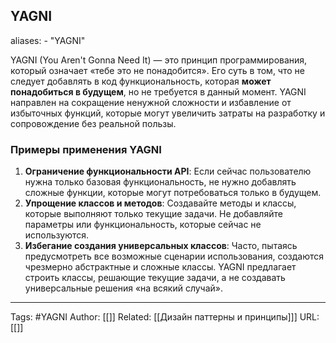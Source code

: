 ## YAGNI

aliases: 
	- "YAGNI"

YAGNI (You Aren't Gonna Need It) — это принцип программирования, который означает «тебе это не понадобится». Его суть в том, что не следует добавлять в код функциональность, которая **может понадобиться в будущем**, но не требуется в данный момент. YAGNI направлен на сокращение ненужной сложности и избавление от избыточных функций, которые могут увеличить затраты на разработку и сопровождение без реальной пользы.
### Примеры применения YAGNI

1. **Ограничение функциональности API**: Если сейчас пользователю нужна только базовая функциональность, не нужно добавлять сложные функции, которые могут потребоваться только в будущем.
2. **Упрощение классов и методов**: Создавайте методы и классы, которые выполняют только текущие задачи. Не добавляйте параметры или функциональность, которые сейчас не используются.
3. **Избегание создания универсальных классов**: Часто, пытаясь предусмотреть все возможные сценарии использования, создаются чрезмерно абстрактные и сложные классы. YAGNI предлагает строить классы, решающие текущие задачи, а не создавать универсальные решения «на всякий случай».

---
Tags: #YAGNI
Author: [[]]
Related: [[Дизайн паттерны и принципы]]]
URL: [[]]